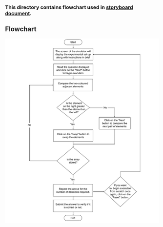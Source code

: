 ### This directory contains flowchart used in [storyboard document](https://github.com/virtual-labs/exp-bubble-sort-iiith/blob/dev/storyboard/README.md).

## Flowchart

<center><img src="flowchart.png"  > <br></center>

